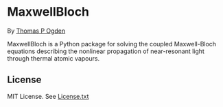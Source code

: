 # MaxwellBloch

By [Thomas P Ogden](mailto:t@ogden.eu)

MaxwellBloch is a Python package for solving the coupled Maxwell-Bloch
equations describing the nonlinear propagation of near-resonant light through
thermal atomic vapours.

## License

MIT License. See [License.txt](LICENSE.txt)